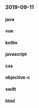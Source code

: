 ### 2019-09-11

#### java

#### vue

#### kotlin

#### javascript

#### css

#### objective-c

#### swift

#### html
